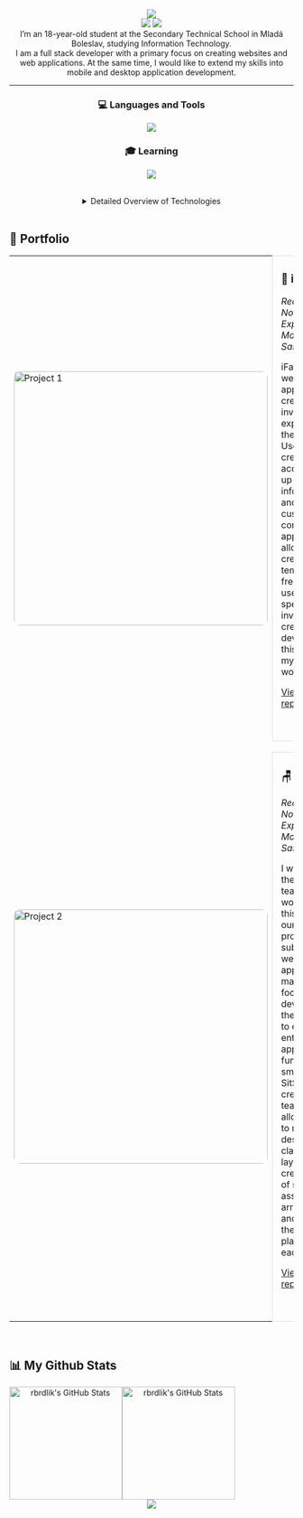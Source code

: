 <div align="center">
  <img src="https://capsule-render.vercel.app/api?type=waving&height=200&color=5:101010,50:b31217,100:101010&text=Hi%20👋,%20I’m%20Roman%20Brdlík&textBg=false&fontAlignY=40&reversal=false&section=header&fontSize=35&fontColor=ffffff">
</div>
<div align="center">
  <a href=""><img src="https://camo.githubusercontent.com/9f6439531e12e8474bec4d9461eeae25d4defb3cf1faeeeb5b64ce8ca2911217/68747470733a2f2f696d672e736869656c64732e696f2f62616467652f6c696e6b6564696e2532302d2532333030373742352e7376673f267374796c653d666f722d7468652d6261646765266c6f676f3d6c696e6b6564696e266c6f676f436f6c6f723d7768697465" /></a>
  <a href=""><img src="https://camo.githubusercontent.com/e5cfad4cbb1e023463333923b069b81749d94e8ff5722f851c7bb01d65bb0e95/68747470733a2f2f696d672e736869656c64732e696f2f62616467652f476d61696c2d4431343833363f7374796c653d666f722d7468652d6261646765266c6f676f3d676d61696c266c6f676f436f6c6f723d7768697465" /></a>
</div>

<div align="center">I’m an 18-year-old student at the Secondary Technical School in Mladá Boleslav, studying Information Technology. <br> I am a full stack developer with a primary focus on creating websites and web applications. At the same time, I would like to extend my skills into mobile and desktop application development.
</div>

---

<h3 align="center">💻 Languages and Tools</h3>

<p align="center">
  <a href="https://skillicons.dev">
    <img src="https://skillicons.dev/icons?i=html,css,sass,js,typescript,react,nextjs,express,nodejs,java,python,mysql,mongodb,postman,git,npm,bots,figma&theme=dark" />
  </a>
</p>

<h3 align="center">🎓 Learning</h3>

<p align="center">
  <a href="https://skillicons.dev">
    <img src="https://skillicons.dev/icons?i=cs,unreal,blender,postgres,prisma&theme=dark" />
  </a>
</p>

<br>

<details align="center">
  <summary>Detailed Overview of Technologies</summary>

- [HTML](https://developer.mozilla.org/en-US/docs/Web/HTML)
- [CSS](https://developer.mozilla.org/en-US/docs/Web/CSS)
- [Sass](https://sass-lang.com/)
- [JavaScript](https://developer.mozilla.org/en-US/docs/Web/JavaScript)
- [TypeScript](https://www.typescriptlang.org/)
- [React](https://reactjs.org/)
- [Next.js](https://nextjs.org/)
- [Express](https://expressjs.com/)
- [Node.js](https://nodejs.org/)
- [Java](https://www.oracle.com/java/)
- [Python](https://www.python.org/)
- [MySQL](https://www.mysql.com/)
- [MongoDB](https://www.mongodb.com/)
- [Postman](https://www.postman.com/)
- [Git](https://git-scm.com/)
- [npm](https://www.npmjs.com/)
- [Discord Bots](https://discord.com/developers/docs/intro)
- [Unreal Engine](https://www.unrealengine.com/)
- [Blender](https://www.blender.org/)
- [PostgreSQL](https://www.postgresql.org/)
- [Prisma](https://www.prisma.io/)
- [C#](https://learn.microsoft.com/en-us/dotnet/csharp/)

</details>

<br>

<h2>🎨 Portfolio</h2>

<table>
  <tr>
    <td width="450" style="vertical-align: middle;">
      <img src="https://github.com/user-attachments/assets/4cd5622f-b587-4a25-9612-169dbd610bbf" alt="Project 1" width="450" style="border-radius: 10px; display: block; margin: auto 0;" />
    </td>
    <td style="padding-left: 15px; border: 1px solid #ddd; border-radius: 10px; vertical-align: middle;">
      <h3>📃 iFaktura</h3>
      <p><em>React, Node.js, Express, MongoDB, Sass</em></p>
      <p>iFaktura is a web application for creating invoices and exporting them to PDF. Users can create an account, set up their billing information, and manage customer contacts. The app also allows creating templates for frequently used items to speed up invoice creation. I developed this project as my year-end work.</p>
      <a href="https://github.com/rbrdlik/iFaktura-app-rocnikova-prace">View repository</a>
      <p>&nbsp;</p>
    </td>
  </tr>
  <tr><td colspan="2" style="height: 20px;"></td></tr>
  <tr>
    <td width="450" style="vertical-align: middle;">
      <img src="https://github.com/user-attachments/assets/40839bfd-3dbd-48f0-886c-1ef81394b9bd" alt="Project 2" width="450" style="border-radius: 10px; display: block; margin: auto 0;" />
    </td>
    <td style="padding-left: 15px; border: 1px solid #ddd; border-radius: 10px; vertical-align: middle;">
      <h3>🪑 SitSpace</h3>
      <p><em>React, Node.js, Express, MongoDB, Sass</em></p>
      <p>I was part of the student team that worked on this project as our final project in subject website applications. I mainly focused on developing the backend to ensure the entire application functioned smoothly. SitSpace was created for teachers, allowing them to register, design classroom layouts, create groups of students, assign seating arrangements, and share these seating plans with each other.</p>
      <a href="https://github.com/slavikovq/SitSpace">View repository</a>
      <p>&nbsp;</p>
    </td>
  </tr>
</table>


<br>
<h2> 📊 My Github Stats</h2>
<div style="display: flex" align="center">
  <img src="https://github-readme-stats.vercel.app/api?username=rbrdlik&theme=dark&show_icons=true&hide_border=true&count_private=true" alt="rbrdlik's GitHub Stats" height="200px" />
  <img src="https://streak-stats.demolab.com?user=rbrdlik&theme=dark&hide_border=true" alt="rbrdlik's GitHub Stats" height="200px" />
</div>

<div align="center">
  <img src="https://capsule-render.vercel.app/api?type=waving&height=200&color=5:101010,50:b31217,100:101010&section=footer">
</div>
